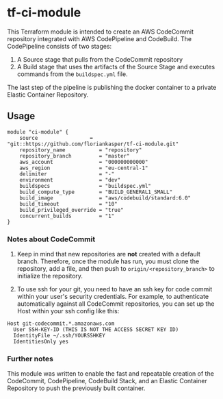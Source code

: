 # tf-ci-module
This Terraform module is intended to create an AWS CodeCommit repository integrated with AWS CodePipeline and CodeBuild. The CodePipeline consists of two stages: 

1. A Source stage that pulls from the CodeCommit repository
2. A Build stage that uses the artifacts of the Source Stage and executes commands from the `buildspec.yml` file.

The last step of the pipeline is publishing the docker container to a private Elastic Container Repository.

## Usage
```hcl
module "ci-module" {
    source                 = "git::https://github.com/floriankasper/tf-ci-module.git"
    repository_name           = "repository"              
    repository_branch         = "master"                     
    aws_account               = "000000000000"
    aws_region                = "eu-central-1"               
    delimiter                 = "-"                         
    environment               = "dev"                        
    buildspecs                = "buildspec.yml"  
    build_compute_type        = "BUILD_GENERAL1_SMALL"               
    build_image               = "aws/codebuild/standard:6.0"
    build_timeout             = "10"    
    build_privileged_override = "true"                                
    concurrent_builds         = "1"                  
}
````

### Notes about CodeCommit
1. Keep in mind that new repositories are **not** created with a default branch. Therefore, once the module has run, you must clone the repository, add a file, and then push to `origin/<repository_branch>` to initialize the repository. 


2. To use ssh for your git, you need to have an ssh key for code commit within your user's security credentials. For example, to authenticate automatically against all CodeCommit repositories, you can set up the Host within your ssh config like this: 

```
Host git-codecommit.*.amazonaws.com
  User SSH-KEY-ID (THIS IS NOT THE ACCESS SECRET KEY ID)
  IdentityFile ~/.ssh/YOURSSHKEY
  IdentitiesOnly yes
```

### Further notes
This module was written to enable the fast and repeatable creation of the CodeCommit, CodePipeline, CodeBuild Stack, and an Elastic Container Repository to push the previously built container.
